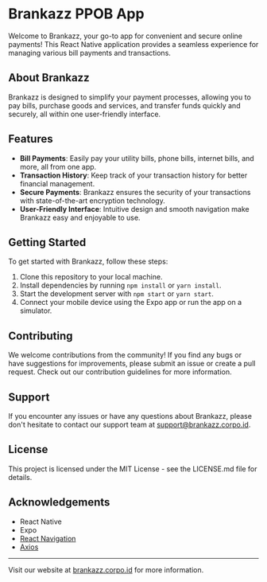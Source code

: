 # Brankazz PPOB App

Welcome to Brankazz, your go-to app for convenient and secure online payments! This React Native application provides a seamless experience for managing various bill payments and transactions.

## About Brankazz

Brankazz is designed to simplify your payment processes, allowing you to pay bills, purchase goods and services, and transfer funds quickly and securely, all within one user-friendly interface.

## Features

- **Bill Payments**: Easily pay your utility bills, phone bills, internet bills, and more, all from one app.
- **Transaction History**: Keep track of your transaction history for better financial management.
- **Secure Payments**: Brankazz ensures the security of your transactions with state-of-the-art encryption technology.
- **User-Friendly Interface**: Intuitive design and smooth navigation make Brankazz easy and enjoyable to use.

## Getting Started

To get started with Brankazz, follow these steps:

1. Clone this repository to your local machine.
2. Install dependencies by running `npm install` or `yarn install`.
3. Start the development server with `npm start` or `yarn start`.
4. Connect your mobile device using the Expo app or run the app on a simulator.

## Contributing

We welcome contributions from the community! If you find any bugs or have suggestions for improvements, please submit an issue or create a pull request. Check out our contribution guidelines for more information.

## Support

If you encounter any issues or have any questions about Brankazz, please don't hesitate to contact our support team at support@brankazz.corpo.id.

## License

This project is licensed under the MIT License - see the LICENSE.md file for details.

## Acknowledgements

- React Native
- Expo
- [React Navigation](https://reactnavigation.org/)
- [Axios](https://github.com/axios/axios)

---

Visit our website at [brankazz.corpo.id](https://brankazz.corpo.id) for more information.
